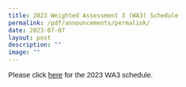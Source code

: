 ```yaml
---
title: 2023 Weighted Assessment 3 (WA3) Schedule
permalink: /pdf/announcements/permalink/
date: 2023-07-07
layout: post
description: ""
image: ""
---
```

<p style="font-family:sans-serif;font-size:14.5px;">Please click <a href="https://drive.google.com/file/d/1rSXrG0EKRfVBSb5X_OIbYdKsCe-JUdc-/view?usp=sharing" style="font-family:sans-serif;font-size:14.5px;"> here</a> for the 2023 WA3 schedule.</p>